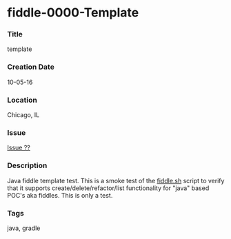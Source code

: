 fiddle-0000-Template
======

### Title

template


### Creation Date

10-05-16


### Location

Chicago, IL


### Issue

[Issue ??](https://github.com/bradyhouse/house/issues/??)


### Description

Java fiddle template test.  This is a smoke test of the [fiddle.sh](../../scripts/fiddle.sh) script to verify that
it supports create/delete/refactor/list functionality for "java" based POC's aka fiddles. This is only a test.


### Tags

java, gradle
